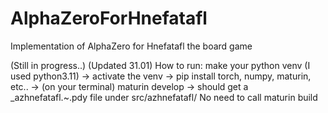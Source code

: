 # AlphaZeroForHnefatafl
Implementation of AlphaZero for Hnefatafl the board game

(Still in progress..) (Updated 31.01)
How to run: make your python venv (I used python3.11) -> activate the venv -> pip install torch, numpy, maturin, etc.. -> (on your terminal) maturin develop -> should get a _azhnefatafl.~.pdy file under src/azhnefatafl/ No need to call maturin build


